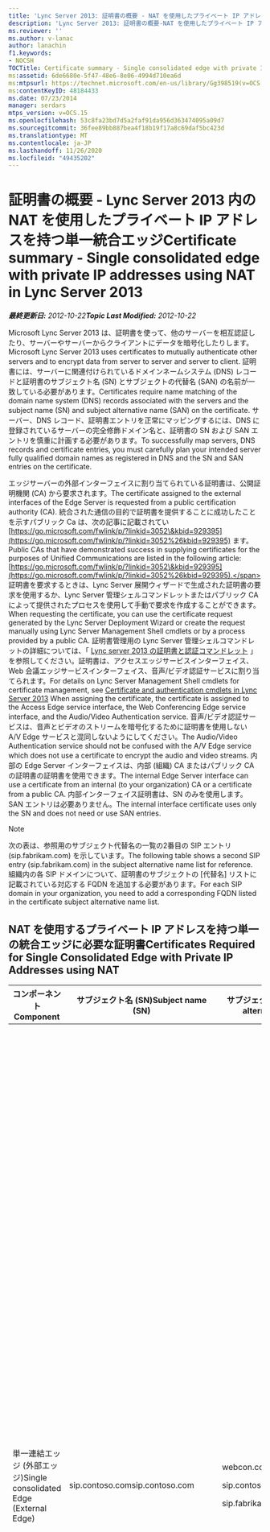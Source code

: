 ```yaml
---
title: 'Lync Server 2013: 証明書の概要 - NAT を使用したプライベート IP アドレスを持つ単一統合エッジ'
description: 'Lync Server 2013: 証明書の概要-NAT を使用したプライベート IP アドレスを持つ単一の統合エッジ。'
ms.reviewer: ''
ms.author: v-lanac
author: lanachin
f1.keywords:
- NOCSH
TOCTitle: Certificate summary - Single consolidated edge with private IP addresses using NAT
ms:assetid: 6de6680e-5f47-48e6-8e06-4994d710ea6d
ms:mtpsurl: https://technet.microsoft.com/en-us/library/Gg398519(v=OCS.15)
ms:contentKeyID: 48184433
ms.date: 07/23/2014
manager: serdars
mtps_version: v=OCS.15
ms.openlocfilehash: 53c8fa23bd7d5a2faf91da956d363474095a09d7
ms.sourcegitcommit: 36fee89bb887bea4f18b19f17a8c69daf5bc423d
ms.translationtype: MT
ms.contentlocale: ja-JP
ms.lasthandoff: 11/26/2020
ms.locfileid: "49435202"
---
```

# <a name="certificate-summary---single-consolidated-edge-with-private-ip-addresses-using-nat-in-lync-server-2013"></a><span data-ttu-id="1be98-103">証明書の概要 - Lync Server 2013 内の NAT を使用したプライベート IP アドレスを持つ単一統合エッジ</span><span class="sxs-lookup"><span data-stu-id="1be98-103">Certificate summary - Single consolidated edge with private IP addresses using NAT in Lync Server 2013</span></span>

<div data-xmlns="http://www.w3.org/1999/xhtml">

<div class="topic" data-xmlns="http://www.w3.org/1999/xhtml" data-msxsl="urn:schemas-microsoft-com:xslt" data-cs="https://msdn.microsoft.com/">

<div data-asp="https://msdn2.microsoft.com/asp">



</div>

<div id="mainSection">

<div id="mainBody"><span data-ttu-id="1be98-104">

<span> </span></span><span class="sxs-lookup"><span data-stu-id="1be98-104">

<span> </span></span></span>

<span data-ttu-id="1be98-105">_**最終更新日:** 2012-10-22_</span><span class="sxs-lookup"><span data-stu-id="1be98-105">_**Topic Last Modified:** 2012-10-22_</span></span>

<span data-ttu-id="1be98-106">Microsoft Lync Server 2013 は、証明書を使って、他のサーバーを相互認証したり、サーバーやサーバーからクライアントにデータを暗号化したりします。</span><span class="sxs-lookup"><span data-stu-id="1be98-106">Microsoft Lync Server 2013 uses certificates to mutually authenticate other servers and to encrypt data from server to server and server to client.</span></span> <span data-ttu-id="1be98-107">証明書には、サーバーに関連付けられているドメインネームシステム (DNS) レコードと証明書のサブジェクト名 (SN) とサブジェクトの代替名 (SAN) の名前が一致している必要があります。</span><span class="sxs-lookup"><span data-stu-id="1be98-107">Certificates require name matching of the domain name system (DNS) records associated with the servers and the subject name (SN) and subject alternative name (SAN) on the certificate.</span></span> <span data-ttu-id="1be98-108">サーバー、DNS レコード、証明書エントリを正常にマッピングするには、DNS に登録されているサーバーの完全修飾ドメイン名と、証明書の SN および SAN エントリを慎重に計画する必要があります。</span><span class="sxs-lookup"><span data-stu-id="1be98-108">To successfully map servers, DNS records and certificate entries, you must carefully plan your intended server fully qualified domain names as registered in DNS and the SN and SAN entries on the certificate.</span></span>

<span data-ttu-id="1be98-109">エッジサーバーの外部インターフェイスに割り当てられている証明書は、公開証明機関 (CA) から要求されます。</span><span class="sxs-lookup"><span data-stu-id="1be98-109">The certificate assigned to the external interfaces of the Edge Server is requested from a public certification authority (CA).</span></span> <span data-ttu-id="1be98-110">統合された通信の目的で証明書を提供することに成功したことを示すパブリック Ca は、次の記事に記載されてい [https://go.microsoft.com/fwlink/p/?linkid=3052\&kbid=929395](https://go.microsoft.com/fwlink/p/?linkid=3052%26kbid=929395) ます。</span><span class="sxs-lookup"><span data-stu-id="1be98-110">Public CAs that have demonstrated success in supplying certificates for the purposes of Unified Communications are listed in the following article: [https://go.microsoft.com/fwlink/p/?linkid=3052\&kbid=929395](https://go.microsoft.com/fwlink/p/?linkid=3052%26kbid=929395).</span></span> <span data-ttu-id="1be98-111">証明書を要求するときは、Lync Server 展開ウィザードで生成された証明書の要求を使用するか、Lync Server 管理シェルコマンドレットまたはパブリック CA によって提供されたプロセスを使用して手動で要求を作成することができます。</span><span class="sxs-lookup"><span data-stu-id="1be98-111">When requesting the certificate, you can use the certificate request generated by the Lync Server Deployment Wizard or create the request manually using Lync Server Management Shell cmdlets or by a process provided by a public CA.</span></span> <span data-ttu-id="1be98-112">証明書管理用の Lync Server 管理シェルコマンドレットの詳細については、「 [Lync server 2013 の証明書と認証コマンドレット](https://docs.microsoft.com/powershell/module/skype/) 」を参照してください。証明書は、アクセスエッジサービスインターフェイス、Web 会議エッジサービスインターフェイス、音声/ビデオ認証サービスに割り当てられます。</span><span class="sxs-lookup"><span data-stu-id="1be98-112">For details on Lync Server Management Shell cmdlets for certificate management, see [Certificate and authentication cmdlets in Lync Server 2013](https://docs.microsoft.com/powershell/module/skype/) When assigning the certificate, the certificate is assigned to the Access Edge service interface, the Web Conferencing Edge service interface, and the Audio/Video Authentication service.</span></span> <span data-ttu-id="1be98-113">音声/ビデオ認証サービスは、音声とビデオのストリームを暗号化するために証明書を使用しない A/V Edge サービスと混同しないようにしてください。</span><span class="sxs-lookup"><span data-stu-id="1be98-113">The Audio/Video Authentication service should not be confused with the A/V Edge service which does not use a certificate to encrypt the audio and video streams.</span></span> <span data-ttu-id="1be98-114">内部の Edge Server インターフェイスは、内部 (組織) CA またはパブリック CA の証明書の証明書を使用できます。</span><span class="sxs-lookup"><span data-stu-id="1be98-114">The internal Edge Server interface can use a certificate from an internal (to your organization) CA or a certificate from a public CA.</span></span> <span data-ttu-id="1be98-115">内部インターフェイス証明書は、SN のみを使用します。 SAN エントリは必要ありません。</span><span class="sxs-lookup"><span data-stu-id="1be98-115">The internal interface certificate uses only the SN and does not need or use SAN entries.</span></span>

<div>


> [!NOTE]  
> <span data-ttu-id="1be98-116">次の表は、参照用のサブジェクト代替名の一覧の2番目の SIP エントリ (sip.fabrikam.com) を示しています。</span><span class="sxs-lookup"><span data-stu-id="1be98-116">The following table shows a second SIP entry (sip.fabrikam.com) in the subject alternative name list for reference.</span></span> <span data-ttu-id="1be98-117">組織内の各 SIP ドメインについて、証明書のサブジェクトの [代替名] リストに記載されている対応する FQDN を追加する必要があります。</span><span class="sxs-lookup"><span data-stu-id="1be98-117">For each SIP domain in your organization, you need to add a corresponding FQDN listed in the certificate subject alternative name list.</span></span>



</div>

<div>

## <a name="certificates-required-for-single-consolidated-edge-with-private-ip-addresses-using-nat"></a><span data-ttu-id="1be98-118">NAT を使用するプライベート IP アドレスを持つ単一の統合エッジに必要な証明書</span><span class="sxs-lookup"><span data-stu-id="1be98-118">Certificates Required for Single Consolidated Edge with Private IP Addresses using NAT</span></span>


<table>
<colgroup>
<col style="width: 25%" />
<col style="width: 25%" />
<col style="width: 25%" />
<col style="width: 25%" />
</colgroup>
<thead>
<tr class="header">
<th><span data-ttu-id="1be98-119">コンポーネント</span><span class="sxs-lookup"><span data-stu-id="1be98-119">Component</span></span></th>
<th><span data-ttu-id="1be98-120">サブジェクト名 (SN)</span><span class="sxs-lookup"><span data-stu-id="1be98-120">Subject name (SN)</span></span></th>
<th><span data-ttu-id="1be98-121">サブジェクト代替名 (SAN)/Order</span><span class="sxs-lookup"><span data-stu-id="1be98-121">Subject alternative names (SAN)/Order</span></span></th>
<th><span data-ttu-id="1be98-122">注釈</span><span class="sxs-lookup"><span data-stu-id="1be98-122">Comments</span></span></th>
</tr>
</thead>
<tbody>
<tr class="odd">
<td><p><span data-ttu-id="1be98-123">単一連結エッジ (外部エッジ)</span><span class="sxs-lookup"><span data-stu-id="1be98-123">Single consolidated Edge (External Edge)</span></span></p></td>
<td><p><span data-ttu-id="1be98-124">sip.contoso.com</span><span class="sxs-lookup"><span data-stu-id="1be98-124">sip.contoso.com</span></span></p></td>
<td><p><span data-ttu-id="1be98-125">webcon.contoso.com</span><span class="sxs-lookup"><span data-stu-id="1be98-125">webcon.contoso.com</span></span></p>
<p><span data-ttu-id="1be98-126">sip.contoso.com</span><span class="sxs-lookup"><span data-stu-id="1be98-126">sip.contoso.com</span></span></p>
<p><span data-ttu-id="1be98-127">sip.fabrikam.com</span><span class="sxs-lookup"><span data-stu-id="1be98-127">sip.fabrikam.com</span></span></p></td>
<td><p><span data-ttu-id="1be98-128">証明書はパブリック CA からのものである必要があり、AOL とのパブリック IM 接続が展開される場合は、サーバーの EKU とクライアントの EKU を持っている必要があります。</span><span class="sxs-lookup"><span data-stu-id="1be98-128">Certificate must be from a Public CA, and must have the server EKU and client EKU if public IM connectivity with AOL is to be deployed.</span></span> <span data-ttu-id="1be98-129">証明書は、次のための外部エッジインターフェイスに割り当てられます。</span><span class="sxs-lookup"><span data-stu-id="1be98-129">The certificate is assigned to the external Edge interfaces for:</span></span></p>
<ul>
<li><p><span data-ttu-id="1be98-130">アクセス エッジ</span><span class="sxs-lookup"><span data-stu-id="1be98-130">Access Edge</span></span></p></li>
<li><p><span data-ttu-id="1be98-131">会議エッジ</span><span class="sxs-lookup"><span data-stu-id="1be98-131">Conferencing Edge</span></span></p></li>
<li><p><span data-ttu-id="1be98-132">音声ビデオ エッジ</span><span class="sxs-lookup"><span data-stu-id="1be98-132">A/V Edge</span></span></p></li>
</ul>
<p><span data-ttu-id="1be98-133">San は、トポロジビルダーの定義に基づいて、自動的に証明書に追加されることに注意してください。</span><span class="sxs-lookup"><span data-stu-id="1be98-133">Note that SANs are automatically added to the certificate based on your definitions in Topology Builder.</span></span> <span data-ttu-id="1be98-134">必要に応じて、必要に応じて SAN エントリを追加します。これには、サポートが必要な追加の SIP ドメインや他のエントリも含まれます。</span><span class="sxs-lookup"><span data-stu-id="1be98-134">You add SAN entries as needed for additional SIP domains and other entries that you need to support.</span></span> <span data-ttu-id="1be98-135">サブジェクト名は SAN でレプリケートされ、正しい操作のために存在している必要があります。</span><span class="sxs-lookup"><span data-stu-id="1be98-135">The subject name is replicated in the SAN and must be present for correct operation.</span></span></p></td>
</tr>
<tr class="even">
<td><p><span data-ttu-id="1be98-136">単一連結エッジ (内部エッジ)</span><span class="sxs-lookup"><span data-stu-id="1be98-136">Single consolidated Edge (Internal Edge)</span></span></p></td>
<td><p><span data-ttu-id="1be98-137">lsedge.contoso.net</span><span class="sxs-lookup"><span data-stu-id="1be98-137">lsedge.contoso.net</span></span></p></td>
<td><p><span data-ttu-id="1be98-138">SAN は必要ありません</span><span class="sxs-lookup"><span data-stu-id="1be98-138">No SAN required</span></span></p></td>
<td><p><span data-ttu-id="1be98-139">証明書は、パブリックまたはプライベート CA によって発行され、サーバーの EKU を含む必要があります。</span><span class="sxs-lookup"><span data-stu-id="1be98-139">Certificate can be issued by a public or private CA, and must contain the server EKU.</span></span> <span data-ttu-id="1be98-140">証明書は、内部エッジインターフェイスに割り当てられます。</span><span class="sxs-lookup"><span data-stu-id="1be98-140">The certificate is assigned to the internal Edge interface.</span></span></p></td>
</tr>
</tbody>
</table>


</div>

<div>

## <a name="certificate-summary--public-instant-messaging-connectivity"></a><span data-ttu-id="1be98-141">証明書の概要–パブリックインスタントメッセージング接続</span><span class="sxs-lookup"><span data-stu-id="1be98-141">Certificate Summary – Public Instant Messaging Connectivity</span></span>


<table>
<colgroup>
<col style="width: 25%" />
<col style="width: 25%" />
<col style="width: 25%" />
<col style="width: 25%" />
</colgroup>
<thead>
<tr class="header">
<th><span data-ttu-id="1be98-142">コンポーネント</span><span class="sxs-lookup"><span data-stu-id="1be98-142">Component</span></span></th>
<th><span data-ttu-id="1be98-143">サブジェクト名</span><span class="sxs-lookup"><span data-stu-id="1be98-143">Subject name</span></span></th>
<th><span data-ttu-id="1be98-144">サブジェクト代替名 (SAN)/Order</span><span class="sxs-lookup"><span data-stu-id="1be98-144">Subject alternative names (SAN)/Order</span></span></th>
<th><span data-ttu-id="1be98-145">注釈</span><span class="sxs-lookup"><span data-stu-id="1be98-145">Comments</span></span></th>
</tr>
</thead>
<tbody>
<tr class="odd">
<td><p><span data-ttu-id="1be98-146">外部/アクセスエッジ</span><span class="sxs-lookup"><span data-stu-id="1be98-146">External/Access Edge</span></span></p></td>
<td><p><span data-ttu-id="1be98-147">sip.contoso.com</span><span class="sxs-lookup"><span data-stu-id="1be98-147">sip.contoso.com</span></span></p></td>
<td><p><span data-ttu-id="1be98-148">sip.contoso.com</span><span class="sxs-lookup"><span data-stu-id="1be98-148">sip.contoso.com</span></span></p>
<p><span data-ttu-id="1be98-149">webcon.contoso.com</span><span class="sxs-lookup"><span data-stu-id="1be98-149">webcon.contoso.com</span></span></p>
<p><span data-ttu-id="1be98-150">sip.fabrikam.com</span><span class="sxs-lookup"><span data-stu-id="1be98-150">sip.fabrikam.com</span></span></p></td>
<td><p><span data-ttu-id="1be98-151">証明書はパブリック CA からのものである必要があり、AOL とのパブリック IM 接続が展開される場合は、サーバーの EKU とクライアントの EKU を持っている必要があります。</span><span class="sxs-lookup"><span data-stu-id="1be98-151">Certificate must be from a Public CA, and must have the server EKU and client EKU if public IM connectivity with AOL is to be deployed.</span></span> <span data-ttu-id="1be98-152">証明書は、次のための外部エッジインターフェイスに割り当てられます。</span><span class="sxs-lookup"><span data-stu-id="1be98-152">The certificate is assigned to the external Edge interfaces for:</span></span></p>
<ul>
<li><p><span data-ttu-id="1be98-153">アクセス エッジ</span><span class="sxs-lookup"><span data-stu-id="1be98-153">Access Edge</span></span></p></li>
<li><p><span data-ttu-id="1be98-154">会議エッジ</span><span class="sxs-lookup"><span data-stu-id="1be98-154">Conferencing Edge</span></span></p></li>
<li><p><span data-ttu-id="1be98-155">音声ビデオ エッジ</span><span class="sxs-lookup"><span data-stu-id="1be98-155">A/V Edge</span></span></p></li>
</ul>
<p><span data-ttu-id="1be98-156">San は、トポロジビルダーの定義に基づいて、自動的に証明書に追加されることに注意してください。</span><span class="sxs-lookup"><span data-stu-id="1be98-156">Note that SANs are automatically added to the certificate based on your definitions in Topology Builder.</span></span> <span data-ttu-id="1be98-157">必要に応じて、必要に応じて SAN エントリを追加します。これには、サポートが必要な追加の SIP ドメインや他のエントリも含まれます。</span><span class="sxs-lookup"><span data-stu-id="1be98-157">You add SAN entries as needed for additional SIP domains and other entries that you need to support.</span></span> <span data-ttu-id="1be98-158">サブジェクト名は SAN でレプリケートされ、正しい操作のために存在している必要があります。</span><span class="sxs-lookup"><span data-stu-id="1be98-158">The subject name is replicated in the SAN and must be present for correct operation.</span></span></p></td>
</tr>
</tbody>
</table>


</div>

<div>

## <a name="certificate-summary-for-extensible-messaging-and-presence-protocol"></a><span data-ttu-id="1be98-159">拡張メッセージングとプレゼンスプロトコルの証明書の概要</span><span class="sxs-lookup"><span data-stu-id="1be98-159">Certificate Summary for Extensible Messaging and Presence Protocol</span></span>


<table>
<colgroup>
<col style="width: 25%" />
<col style="width: 25%" />
<col style="width: 25%" />
<col style="width: 25%" />
</colgroup>
<thead>
<tr class="header">
<th><span data-ttu-id="1be98-160">コンポーネント</span><span class="sxs-lookup"><span data-stu-id="1be98-160">Component</span></span></th>
<th><span data-ttu-id="1be98-161">サブジェクト名</span><span class="sxs-lookup"><span data-stu-id="1be98-161">Subject name</span></span></th>
<th><span data-ttu-id="1be98-162">サブジェクト代替名 (SAN)/Order</span><span class="sxs-lookup"><span data-stu-id="1be98-162">Subject alternative names (SAN)/Order</span></span></th>
<th><span data-ttu-id="1be98-163">注釈</span><span class="sxs-lookup"><span data-stu-id="1be98-163">Comments</span></span></th>
</tr>
</thead>
<tbody>
<tr class="odd">
<td><p><span data-ttu-id="1be98-164">エッジサーバーまたはエッジプールのアクセスエッジサービスに割り当てる</span><span class="sxs-lookup"><span data-stu-id="1be98-164">Assign to Access Edge service of Edge Server or Edge pool</span></span></p></td>
<td><p><span data-ttu-id="1be98-165">sip.contoso.com</span><span class="sxs-lookup"><span data-stu-id="1be98-165">sip.contoso.com</span></span></p></td>
<td><p><span data-ttu-id="1be98-166">webcon.contoso.com</span><span class="sxs-lookup"><span data-stu-id="1be98-166">webcon.contoso.com</span></span></p>
<p><span data-ttu-id="1be98-167">sip.contoso.com</span><span class="sxs-lookup"><span data-stu-id="1be98-167">sip.contoso.com</span></span></p>
<p><span data-ttu-id="1be98-168">sip.fabrikam.com</span><span class="sxs-lookup"><span data-stu-id="1be98-168">sip.fabrikam.com</span></span></p>
<p><span data-ttu-id="1be98-169">xmpp.contoso.com</span><span class="sxs-lookup"><span data-stu-id="1be98-169">xmpp.contoso.com</span></span></p>
<p><span data-ttu-id="1be98-170"><strong>\*.contoso.com</strong></span><span class="sxs-lookup"><span data-stu-id="1be98-170"><strong>\*.contoso.com</strong></span></span></p></td>
<td><p><span data-ttu-id="1be98-171">最初の3つの SAN エントリは、フルエッジサーバーの通常の SAN エントリです。</span><span class="sxs-lookup"><span data-stu-id="1be98-171">The first three SAN entries are the normal SAN entries for a full Edge Server.</span></span> <span data-ttu-id="1be98-172">Contoso.com は、ルートドメインレベルで XMPP パートナーとのフェデレーションを行うために必要なエントリです。</span><span class="sxs-lookup"><span data-stu-id="1be98-172">The contoso.com is the entry required for federation with the XMPP partner at the root domain level.</span></span> <span data-ttu-id="1be98-173">このエントリを使用すると、contoso.com サフィックスの付いたすべてのドメインで XMPP が許可されます。</span><span class="sxs-lookup"><span data-stu-id="1be98-173">This entry will allow XMPP for all domains with the suffix \*.contoso.com.</span></span></p></td>
</tr>
</tbody>
</table><span data-ttu-id="1be98-174">


</div>

</div>

<span> </span>

</div>

</div>

</span><span class="sxs-lookup"><span data-stu-id="1be98-174">


</div>

</div>

<span> </span>

</div>

</div>

</span></span></div>

